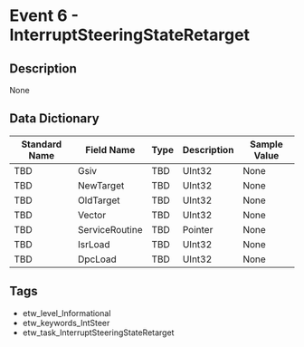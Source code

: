 # Event 6 - InterruptSteeringStateRetarget

## Description
None

## Data Dictionary
|Standard Name|Field Name|Type|Description|Sample Value|
|---|---|---|---|---|
|TBD|Gsiv|TBD|UInt32|None|None|
|TBD|NewTarget|TBD|UInt32|None|None|
|TBD|OldTarget|TBD|UInt32|None|None|
|TBD|Vector|TBD|UInt32|None|None|
|TBD|ServiceRoutine|TBD|Pointer|None|None|
|TBD|IsrLoad|TBD|UInt32|None|None|
|TBD|DpcLoad|TBD|UInt32|None|None|

## Tags
* etw_level_Informational
* etw_keywords_IntSteer
* etw_task_InterruptSteeringStateRetarget